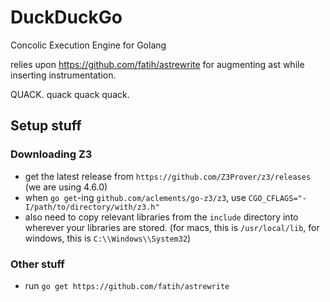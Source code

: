 # DuckDuckGo
Concolic Execution Engine for Golang

relies upon https://github.com/fatih/astrewrite for augmenting ast while inserting instrumentation.


QUACK. quack quack quack.


## Setup stuff

### Downloading Z3
- get the latest release from `https://github.com/Z3Prover/z3/releases` (we are using 4.6.0)
- when `go get`-ing `github.com/aclements/go-z3/z3`, use `CGO_CFLAGS="-I/path/to/directory/with/z3.h"`
- also need to copy relevant libraries from the `include` directory into wherever your libraries are stored. (for macs, this is `/usr/local/lib`, for windows, this is `C:\\Windows\\System32`)

### Other stuff
- run `go get https://github.com/fatih/astrewrite`

